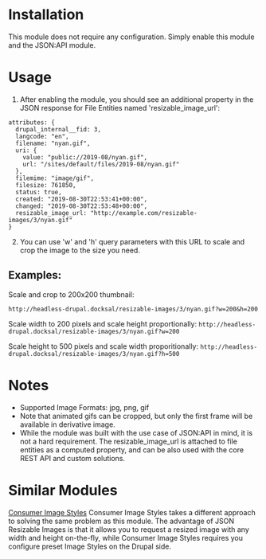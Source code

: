 # Installation
This module does not require any configuration. Simply enable this module
and the JSON:API module.

# Usage
1. After enabling the module, you should see an additional property in the JSON
response for File Entities named 'resizable_image_url':  
 
```
attributes: {
  drupal_internal__fid: 3,
  langcode: "en",
  filename: "nyan.gif",
  uri: {
    value: "public://2019-08/nyan.gif",
    url: "/sites/default/files/2019-08/nyan.gif"
  },
  filemime: "image/gif",
  filesize: 761850,
  status: true,
  created: "2019-08-30T22:53:41+00:00",
  changed: "2019-08-30T22:53:48+00:00",
  resizable_image_url: "http://example.com/resizable-images/3/nyan.gif"
}
```

2. You can use 'w' and 'h' query parameters with this URL to scale and crop the 
image to the size you need.

## Examples:

Scale and crop to 200x200 thumbnail:

```http://headless-drupal.docksal/resizable-images/3/nyan.gif?w=200&h=200```

Scale width to 200 pixels and scale height proportionally:
```http://headless-drupal.docksal/resizable-images/3/nyan.gif?w=200```

Scale height to 500 pixels and scale width proporitionally:
```http://headless-drupal.docksal/resizable-images/3/nyan.gif?h=500```

# Notes
- Supported Image Formats: jpg, png, gif 
- Note that animated gifs can be cropped, but only the first frame will be 
available in derivative image.
- While the module was built with the use case of JSON:API in mind, it is not a 
hard requirement. The resizable_image_url is attached to file entities as a computed
property, and can be also used with the core REST API and custom solutions.

# Similar Modules
[Consumer Image Styles](https://www.drupal.org/project/consumer_image_styles)
Consumer Image Styles takes a different approach to solving the same problem as this module.
The advantage of JSON Resizable Images is that it allows you to request a resized
image with any width and height on-the-fly, while Consumer Image Styles requires
you configure preset Image Styles on the Drupal side. 




